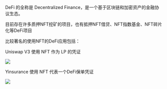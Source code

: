 DeFi 的全称是 Decentralized Finance，是一个基于区块链和加密资产的金融协议生态。

目前存在许多质押NFT挖矿的项目，也有抵押NFT借贷、NFT指数基金、NFT碎片化等DeFi项目

比较著名的使用NFT的DeFi应用包括：

Uniswap V3 使用 NFT 作为 LP 的凭证

![](/nft_docs/images/8F28609A5CCC7AFB58151764A57EFFDA.png)

Yinsurance 使用 NFT 代表一个DeFi保单凭证

![](/nft_docs/images/47E330743C50276B2BDFD3C374978651.png)